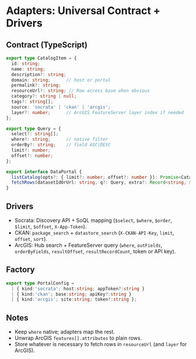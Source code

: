 # Adapters: Universal Contract + Drivers

## Contract (TypeScript)
```ts
export type CatalogItem = {
  id: string;
  name: string;
  description?: string;
  domain: string;      // host or portal
  permalink?: string;
  resourceUrl?: string; // Row access base when obvious
  category?: string | null;
  tags?: string[];
  source: 'socrata' | 'ckan' | 'arcgis';
  layer?: number;      // ArcGIS FeatureServer layer index if needed
};

export type Query = {
  select?: string[];
  where?: string;      // native filter
  orderBy?: string;    // field ASC|DESC
  limit?: number;
  offset?: number;
};

export interface DataPortal {
  listCatalog(opts?: { limit?: number; offset?: number }): Promise<CatalogItem[]>;
  fetchRows(datasetIdOrUrl: string, q?: Query, extra?: Record<string, string | number>): Promise<any[]>;
}
```

## Drivers
- Socrata: Discovery API + SoQL mapping (`$select`, `$where`, `$order`, `$limit`, `$offset`, `X-App-Token`).
- CKAN: `package_search` + `datastore_search` (`X-CKAN-API-Key`, `limit`, `offset`, `sort`).
- ArcGIS: Hub search + FeatureServer query (`where`, `outFields`, `orderByFields`, `resultOffset`, `resultRecordCount`, token or API key).

## Factory
```ts
export type PortalConfig =
  | { kind:'socrata'; host:string; appToken?:string }
  | { kind:'ckan'; base:string; apiKey?:string }
  | { kind:'arcgis'; site:string; token?:string };
```

## Notes
- Keep `where` native; adapters map the rest.
- Unwrap ArcGIS `features[].attributes` to plain rows.
- Store whatever is necessary to fetch rows in `resourceUrl` (and `layer` for ArcGIS).
